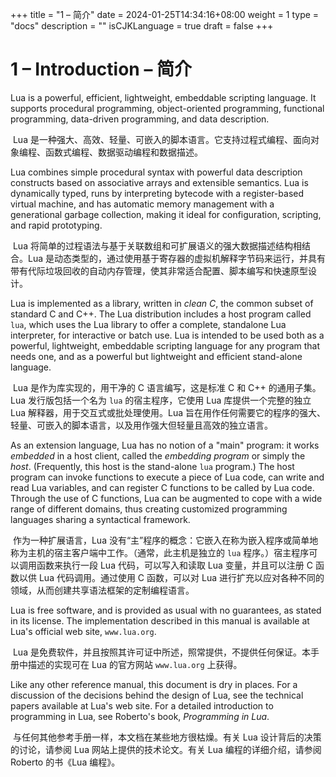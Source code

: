 +++
title = "1 – 简介"
date = 2024-01-25T14:34:16+08:00
weight = 1
type = "docs"
description = ""
isCJKLanguage = true
draft = false
+++

# 1 – Introduction – 简介

Lua is a powerful, efficient, lightweight, embeddable scripting language. It supports procedural programming, object-oriented programming, functional programming, data-driven programming, and data description.

​	Lua 是一种强大、高效、轻量、可嵌入的脚本语言。它支持过程式编程、面向对象编程、函数式编程、数据驱动编程和数据描述。

Lua combines simple procedural syntax with powerful data description constructs based on associative arrays and extensible semantics. Lua is dynamically typed, runs by interpreting bytecode with a register-based virtual machine, and has automatic memory management with a generational garbage collection, making it ideal for configuration, scripting, and rapid prototyping.

​	Lua 将简单的过程语法与基于关联数组和可扩展语义的强大数据描述结构相结合。Lua 是动态类型的，通过使用基于寄存器的虚拟机解释字节码来运行，并具有带有代际垃圾回收的自动内存管理，使其非常适合配置、脚本编写和快速原型设计。

Lua is implemented as a library, written in *clean C*, the common subset of standard C and C++. The Lua distribution includes a host program called `lua`, which uses the Lua library to offer a complete, standalone Lua interpreter, for interactive or batch use. Lua is intended to be used both as a powerful, lightweight, embeddable scripting language for any program that needs one, and as a powerful but lightweight and efficient stand-alone language.

​	Lua 是作为库实现的，用干净的 C 语言编写，这是标准 C 和 C++ 的通用子集。Lua 发行版包括一个名为 `lua` 的宿主程序，它使用 Lua 库提供一个完整的独立 Lua 解释器，用于交互式或批处理使用。Lua 旨在用作任何需要它的程序的强大、轻量、可嵌入的脚本语言，以及用作强大但轻量且高效的独立语言。

As an extension language, Lua has no notion of a "main" program: it works *embedded* in a host client, called the *embedding program* or simply the *host*. (Frequently, this host is the stand-alone `lua` program.) The host program can invoke functions to execute a piece of Lua code, can write and read Lua variables, and can register C functions to be called by Lua code. Through the use of C functions, Lua can be augmented to cope with a wide range of different domains, thus creating customized programming languages sharing a syntactical framework.

​	作为一种扩展语言，Lua 没有“主”程序的概念：它嵌入在称为嵌入程序或简单地称为主机的宿主客户端中工作。（通常，此主机是独立的 `lua` 程序。）宿主程序可以调用函数来执行一段 Lua 代码，可以写入和读取 Lua 变量，并且可以注册 C 函数以供 Lua 代码调用。通过使用 C 函数，可以对 Lua 进行扩充以应对各种不同的领域，从而创建共享语法框架的定制编程语言。

Lua is free software, and is provided as usual with no guarantees, as stated in its license. The implementation described in this manual is available at Lua's official web site, `www.lua.org`.

​	Lua 是免费软件，并且按照其许可证中所述，照常提供，不提供任何保证。本手册中描述的实现可在 Lua 的官方网站 `www.lua.org` 上获得。

Like any other reference manual, this document is dry in places. For a discussion of the decisions behind the design of Lua, see the technical papers available at Lua's web site. For a detailed introduction to programming in Lua, see Roberto's book, *Programming in Lua*.

​	与任何其他参考手册一样，本文档在某些地方很枯燥。有关 Lua 设计背后的决策的讨论，请参阅 Lua 网站上提供的技术论文。有关 Lua 编程的详细介绍，请参阅 Roberto 的书《Lua 编程》。